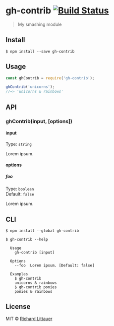 # gh-contrib [![Build Status](https://travis-ci.org/RichardLitt/gh-contrib.svg?branch=master)](https://travis-ci.org/RichardLitt/gh-contrib)

> My smashing module


## Install

```
$ npm install --save gh-contrib
```


## Usage

```js
const ghContrib = require('gh-contrib');

ghContrib('unicorns');
//=> 'unicorns & rainbows'
```


## API

### ghContrib(input, [options])

#### input

Type: `string`

Lorem ipsum.

#### options

##### foo

Type: `boolean`  
Default: `false`

Lorem ipsum.


## CLI

```
$ npm install --global gh-contrib
```

```
$ gh-contrib --help

  Usage
    gh-contrib [input]

  Options
    --foo  Lorem ipsum. [Default: false]

  Examples
    $ gh-contrib
    unicorns & rainbows
    $ gh-contrib ponies
    ponies & rainbows
```


## License

MIT © [Richard Littauer](http://burntfen.com)
